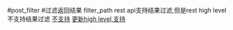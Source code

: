 #post_filter
#过滤返回结果
filter_path
[](https://www.elastic.co/guide/en/elasticsearch/reference/current/common-options.html#common-options-response-filtering)
rest api支持结果过滤,但是rest high level不支持结果过滤
[不支持](https://github.com/elastic/elasticsearch/pull/67802)
[更新high level,支持](https://github.com/swallez/elasticsearch/commit/f85dd3e2b7fd39e4342df3d212e799899061a2cc)
